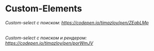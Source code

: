 # Custom-Elements
###### Custom-select с поиском: https://codepen.io/timazloy/pen/ZEabLMp
###### Custom-select с поиском и рендером: https://codepen.io/timazloy/pen/porWmJV

